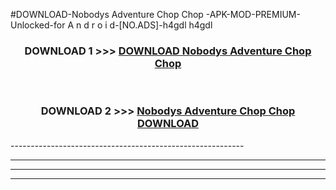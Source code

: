 #DOWNLOAD-Nobodys Adventure Chop Chop -APK-MOD-PREMIUM-Unlocked-for A n d r o i d-[NO.ADS]-h4gdl h4gdl 



<div align="center">

<h3>DOWNLOAD 1 >>> <a href="https://t.co/FKmqrqFo6t??judul=Nobodys Adventure Chop Chop ">DOWNLOAD Nobodys Adventure Chop Chop </a></h3><br>

<h3>DOWNLOAD 2 >>> <a href="https://t.co/FKmqrqFo6t??judul=Nobodys Adventure Chop Chop ">Nobodys Adventure Chop Chop  DOWNLOAD </a></h3>

</div>
----------------------------------------------------------

----------------------------------------------------------

----------------------------------------------------------

----------------------------------------------------------



